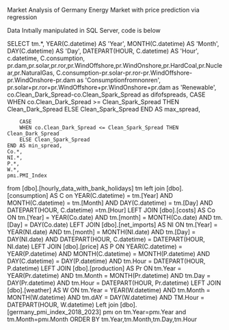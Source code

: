 Market Analysis of Germany Energy Market with price prediction via regression 

Data Inıtıally manipulated in SQL Server, code is below 

SELECT 
	tm.*,
    YEAR(C.datetime) AS 'Year',
    MONTH(C.datetime) AS 'Month',
    DAY(C.datetime) AS 'Day',
    DATEPART(HOUR, C.datetime) AS 'Hour',
	c.datetime,
    C.consumption,
	pr.dam,pr.solar,pr.ror,pr.WindOffshore,pr.WindOnshore,pr.HardCoal,pr.Nuclear,pr.NaturalGas,
	C.consumption-pr.solar-pr.ror-pr.WindOffshore-pr.WindOnshore-pr.dam as 'Consumptionfromnonren',
	pr.solar+pr.ror+pr.WindOffshore+pr.WindOnshore+pr.dam as 'Renewable',
	co.Clean_Dark_Spread-co.Clean_Spark_Spread as difofspreads,
	CASE 
        WHEN co.Clean_Dark_Spread >= Clean_Spark_Spread THEN Clean_Dark_Spread
        ELSE Clean_Spark_Spread
    END AS max_spread,

		CASE 
        WHEN co.Clean_Dark_Spread <= Clean_Spark_Spread THEN Clean_Dark_Spread
        ELSE Clean_Spark_Spread
    END AS min_spread,
    Co.*,
    NI.*,
    P.*,
    W.*,
	pmı.PMI_Index 

from [dbo].[hourly_data_with_bank_holidays] tm 
left join 
    [dbo].[consumption] AS C on  YEAR(C.datetime) = tm.[Year] AND MONTH(C.datetime) = tm.[Month] AND DAY(C.datetime) = tm.[Day] AND DATEPART(HOUR, C.datetime) =tm.[Hour]
LEFT JOIN 
    [dbo].[costs] AS Co ON tm.[Year] = YEAR(Co.date) AND tm.[month] = MONTH(Co.date) AND tm.[Day] = DAY(Co.date) 
LEFT JOIN 
    [dbo].[net_imports] AS NI ON tm.[Year] = YEAR(NI.date) AND  tm.[month] = MONTH(NI.date) AND tm.[Day] = DAY(NI.date) AND DATEPART(HOUR, C.datetime) = DATEPART(HOUR, NI.date)
LEFT JOIN 
    [dbo].[price] AS P ON YEAR(C.datetime) = YEAR(P.datetime) AND MONTH(C.datetime) = MONTH(P.datetime) AND DAY(C.datetime) = DAY(P.datetime) AND tm.Hour = DATEPART(HOUR, P.datetime)
LEFT JOIN 
    [dbo].[production] AS Pr ON tm.Year = YEAR(Pr.datetime) AND tm.Month = MONTH(Pr.datetime) AND tm.Day = DAY(Pr.datetime) AND tm.Hour = DATEPART(HOUR, Pr.datetime)
LEFT JOIN 
    [dbo].[weather] AS W ON tm.Year = YEAR(W.datetime) AND tm.Month = MONTH(W.datetime) AND tm.dAY = DAY(W.datetime) AND TM.Hour = DATEPART(HOUR, W.datetime)
Left join [dbo].[germany_pmi_index_2018_2023] pmı on  tm.Year=pmı.Year and tm.Month=pmı.Month 
	ORDER BY     tm.Year,tm.Month,tm.Day,tm.Hour
